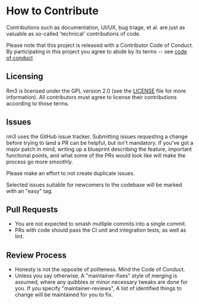 # How to Contribute

Contributions such as documentation, UI/UX, bug triage, et al. are just as valuable as so-called 'technical' contributions of code.

Please note that this project is released with a Contributor Code of Conduct. By participating in this project you agree to abide by its terms -- see [code of conduct](code_of_conduct.md)

## Licensing

Rm3 is licensed under the GPL version 2.0 (see the [LICENSE](LICENSE) file for more information). All contributors must agree to license their contributions according to those terms.

## Issues

rm3 uses the GitHub issue tracker.  Submitting issues requesting a change before trying to land a PR can be helpful, but isn't mandatory.  If you've got a major patch in mind, writing up a blueprint describing the feature, important functional points, and what some of the PRs would look like will make the process go more smoothly.

Please make an effort to not create duplicate issues.

Selected issues suitable for newcomers to the codebase will be marked with an "easy" tag.

## Pull Requests

 * You are not expected to smash multiple commits into a single commit.
 * PRs with code should pass the CI unit and integration tests, as well as lint.

## Review Process

 * Honesty is not the opposite of politeness.  Mind the Code of Conduct.
 * Unless you say otherwise, A "maintainer-fixes" style of merging is assumed, where any quibbles or minor necessary tweaks are done for you.  If you specify "maintainer-reviews", A list of identified things to change will be maintained for you to fix.